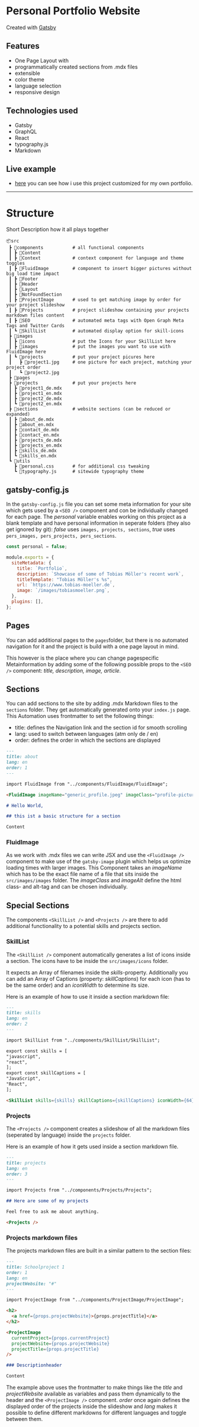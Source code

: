 # Personal Portfolio Website

Created with [Gatsby](https://www.gatsbyjs.org)

## Features

- One Page Layout with
- programmatically created sections from .mdx files
- extensible
- color theme
- language selection
- responsive design

## Technologies used

- Gatsby
- GraphQL
- React
- typography.js
- Markdown

## Live example

- [here](https://www.tobias-moeller.de) you can see how i use this project customized for my own portfolio.

---

# Structure

Short Description how it all plays together

```
📦src
 ┣ 📂components           # all functional components
 ┃ ┣ 📂Content
 ┃ ┣ 📂Context            # context component for language and theme toggles
 ┃ ┣ 📂FluidImage         # component to insert bigger pictures without big load time impact
 ┃ ┣ 📂Footer
 ┃ ┣ 📂Header
 ┃ ┣ 📂Layout
 ┃ ┣ 📂NotFoundSection
 ┃ ┣ 📂ProjectImage       # used to get matching image by order for your project slideshow
 ┃ ┣ 📂Projects           # project slideshow containing your projects markdown files content
 ┃ ┣ 📂SEO                # automated meta tags with Open Graph Meta Tags and Twitter Cards
 ┃ ┗ 📂SkillList          # automated display option for skill-icons
 ┣ 📂images
 ┃ ┣ 📂icons              # put the Icons for your SkillList here
 ┃ ┣ 📂images             # put the images you want to use with FluidImage here
 ┃ ┗ 📂projects           # put your project picures here
 ┃   ┣ 📜project1.jpg     # one picture for each project, matching your project order
 ┃   ┗ 📜project2.jpg
 ┣ 📂pages
 ┣ 📂projects             # put your projects here
 ┃ ┣ 📜project1_de.mdx
 ┃ ┣ 📜project1_en.mdx
 ┃ ┣ 📜project2_de.mdx
 ┃ ┗ 📜project2_en.mdx
 ┣ 📂sections             # website sections (can be reduced or expanded)
 ┃ ┣ 📜about_de.mdx
 ┃ ┣ 📜about_en.mdx
 ┃ ┣ 📜contact_de.mdx
 ┃ ┣ 📜contact_en.mdx
 ┃ ┣ 📜projects_de.mdx
 ┃ ┣ 📜projects_en.mdx
 ┃ ┣ 📜skills_de.mdx
 ┃ ┗ 📜skills_en.mdx
 ┗ 📂utils
   ┣ 📜personal.css       # for additional css tweaking
   ┗ 📜typography.js      # sitewide typography theme
```

## gatsby-config.js

In the `gatsby-config.js` file you can set some meta information for your site which gets used by a `<SEO />` component and con be individually changed for each page.
The _personal_ variable enables working on this project as a blank template and have personal information in seperate folders (they also get ignored by git): _false_ uses `images, projects, sections`, _true_ uses `pers_images, pers_projects, pers_sections`.

```javascript
const personal = false;

module.exports = {
  siteMetadata: {
    title: `Portfolio`,
    description: `Showcase of some of Tobias Möller's recent work`,
    titleTemplate: "Tobias Möller's %s",
    url: `https://www.tobias-moeller.de`,
    image: `/images/tobiasmoeller.png`,
  },
  plugins: [],
};
```

## Pages

You can add additional pages to the `pages`folder, but there is no automated navigation for it and the project is build with a one page layout in mind.

This however is the place where you can change pagespecific Metainformation by adding some of the following possible props to the `<SEO />` component: _title, description, image, article_.

## Sections

You can add sections to the site by adding .mdx Markdown files to the `sections` folder. They get automatically generated onto your `index.js` page.
This Automation uses frontmatter to set the following things:

- title: defines the Navigation link and the section id for smooth scrolling
- lang: used to switch between languages (atm only de / en)
- order: defines the order in which the sections are displayed

```markdown
---
title: about
lang: en
order: 1
---

import FluidImage from "../components/FluidImage/FluidImage";

<FluidImage imageName="generic_profile.jpeg" imageClass="profile-picture" imageAlt="Profile Picture" />

# Hello World,

## this ist a basic structure for a section

Content
```

### FluidImage

As we work with .mdx files we can write JSX and use the `<FluidImage />` component to make use of the `gatsby-image` plugin which helps us optimize loading times with larger images.
This Component takes an _imageName_ which has to be the exact file name of a file that sits inside the `src/images/images` folder. The _imageClass_ and _imageAlt_ define the html class- and alt-tag and can be chosen individually.

## Special Sections

The components `<SkillList />` and `<Projects />` are there to add additional functionality to a potential skills and projects section.

### SkillList

The `<SkillList />` component automatically generates a list of icons inside a section. The icons have to be inside the `src/images/icons` folder.

It expects an Array of filenames inside the _skills_-property. Additionally you can add an Array of Captions (property: _skillCaptions_) for each icon (has to be the same order) and an _iconWidth_ to determine its size.

Here is an example of how to use it inside a section markdown file:

```markdown
---
title: skills
lang: en
order: 2
---

import SkillList from "../components/SkillList/SkillList";

export const skills = [
"javascript",
"react",
];
export const skillCaptions = [
"JavaScript",
"React",
];

<SkillList skills={skills} skillCaptions={skillCaptions} iconWidth={64} />
```

### Projects

The `<Projects />` component creates a slideshow of all the markdown files (seperated by language) inside the `projects` folder.

Here is an example of how it gets used inside a section markdown file.

```markdown
---
title: projects
lang: en
order: 3
---

import Projects from "../components/Projects/Projects";

## Here are some of my projects

Feel free to ask me about anything.

<Projects />
```

### Projects markdown files

The projects markdown files are built in a similar pattern to the section files:

```markdown
---
title: Schoolproject 1
order: 1
lang: en
projectWebsite: "#"
---

import ProjectImage from "../components/ProjectImage/ProjectImage";

<h2>
  <a href={props.projectWebsite}>{props.projectTitle}</a>
</h2>

<ProjectImage
  currentProject={props.currentProject}
  projectWebsite={props.projectWebsite}
  projectTitle={props.projectTitle}
/>

### Descriptionheader

Content
```

The example above uses the frontmatter to make things like the _title_ and _projectWebsite_ available as variables and pass them dynamically to the header and the `<ProjectImage />` component.
_order_ once again defines the displayed order of the projects inside the slideshow and _lang_ makes it possible to define different markdowns for different languages and toggle between them.
